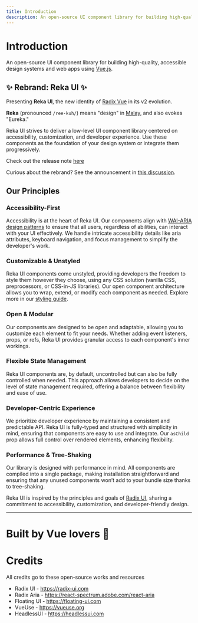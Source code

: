 ```yaml
---
title: Introduction
description: An open-source UI component library for building high-quality, accessible design systems and web apps using Vue.
---
```


<script setup>
import Contributors from '../../../.vitepress/components/Contributors.vue'
</script>

# Introduction

<Description>

An open-source UI component library for building high-quality, accessible
design systems and web apps using <a href="https://vuejs.org" target="_blank" rel="noopener noreferrer">Vue.js</a>.

</Description>

## ✨ Rebrand: Reka UI ✨

Presenting **Reka UI**, the new identity of [Radix Vue](https://www.radix-vue.com/) in its v2 evolution.

**Reka** (pronounced `/ree·kuh/`) means "design" in [Malay](https://translate.google.com/?hl=en&sl=ms&tl=en&text=reka&op=translate), and also evokes "Eureka."

Reka UI strives to deliver a low-level UI component library centered on accessibility, customization, and developer experience. Use these components as the foundation of your design system or integrate them progressively.

Check out the release note [here](/docs/overview/releases#_2-0-changes)

<Callout type="tip">

Curious about the rebrand? See the announcement in [this discussion](https://github.com/unovue/radix-vue/issues/908).

</Callout>

## Our Principles

### Accessibility-First

Accessibility is at the heart of Reka UI. Our components align with [WAI-ARIA design patterns](https://www.w3.org/TR/wai-aria-practices-1.2) to ensure that all users, regardless of abilities, can interact with your UI effectively. We handle intricate accessibility details like aria attributes, keyboard navigation, and focus management to simplify the developer's work.

### Customizable & Unstyled

Reka UI components come unstyled, providing developers the freedom to style them however they choose, using any CSS solution (vanilla CSS, preprocessors, or CSS-in-JS libraries). Our open component architecture allows you to wrap, extend, or modify each component as needed. Explore more in our [styling guide](../guides/styling).

### Open & Modular

Our components are designed to be open and adaptable, allowing you to customize each element to fit your needs. Whether adding event listeners, props, or refs, Reka UI provides granular access to each component's inner workings.

### Flexible State Management

Reka UI components are, by default, uncontrolled but can also be fully controlled when needed. This approach allows developers to decide on the level of state management required, offering a balance between flexibility and ease of use.

### Developer-Centric Experience

We prioritize developer experience by maintaining a consistent and predictable API. Reka UI is fully-typed and structured with simplicity in mind, ensuring that components are easy to use and integrate. Our `asChild` prop allows full control over rendered elements, enhancing flexibility.

### Performance & Tree-Shaking

Our library is designed with performance in mind. All components are compiled into a single package, making installation straightforward and ensuring that any unused components won’t add to your bundle size thanks to tree-shaking.

<Callout type="tip">

Reka UI is inspired by the principles and goals of [Radix UI](https://www.radix-ui.com/), sharing a commitment to accessibility, customization, and developer-friendly design.

</Callout>

---

# Built by Vue lovers 💚

<Contributors />

# Credits

All credits go to these open-source works and resources

- Radix UI - https://radix-ui.com
- Radix Aria - https://react-spectrum.adobe.com/react-aria
- Floating UI - https://floating-ui.com
- VueUse - https://vueuse.org
- HeadlessUI - https://headlessui.com

